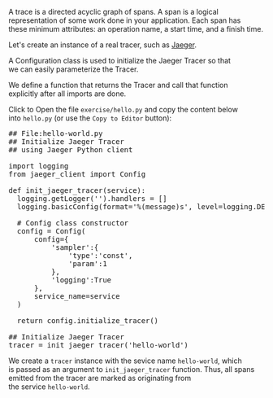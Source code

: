 A trace is a directed acyclic graph of spans. A span is a logical  
representation of some work done in your application. Each span has  
these minimum attributes: an operation name, a start time, and a finish time.

Let's create an instance of a real tracer, such as [Jaeger](http://github.com/uber/jaeger-client-python).

A Configuration class is used to initialize the Jaeger Tracer so that  
we can easily parameterize the Tracer.

We define a function that returns the Tracer and call that function  
explicitly after all imports are done.

Click to Open the file `exercise/hello.py` and copy the content below  
into `hello.py` (or use the `Copy to Editor` button):

<pre class="file" data-filename="exercise/hello.py" data-target="replace">
## File:hello-world.py
## Initialize Jaeger Tracer
## using Jaeger Python client

import logging
from jaeger_client import Config

def init_jaeger_tracer(service):
  logging.getLogger('').handlers = []
  logging.basicConfig(format='%(message)s', level=logging.DEBUG)

  # Config class constructor
  config = Config(
	  config={
		  'sampler':{
			  'type':'const',
			  'param':1
		  },
		  'logging':True
	  },
	  service_name=service
  )

  return config.initialize_tracer()

## Initialize Jaeger Tracer
tracer = init_jaeger_tracer('hello-world')
</pre>

We create a `tracer` instance with the sevice name `hello-world`, which  
is passed as an argument to `init_jaeger_tracer` function.
Thus, all spans emitted from the tracer are marked as originating from   
the service `hello-world`.

